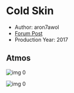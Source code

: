 # Cold Skin

* Author: aron7awol
* [Forum Post](https://www.avsforum.com/threads/bass-eq-for-filtered-movies.2995212/post-56733992)
* Production Year: 2017

## Atmos

![img 0](https://fanart.tv/fanart/movies/428399/moviethumb/cold-skin-5b8270cee8963.jpg)

![img 0](https://i.imgur.com/Rr7eB2U.png)

